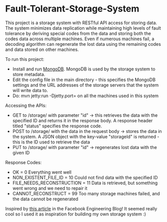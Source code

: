 # Fault-Tolerant-Storage-System

This project is a storage system with RESTful API access for storing data. The system minimizes data replication while maintaining high levels of fault tolerance by deriving special codes from the data and storing both the codes data across multiple machines. Even if numerous machines fail, a decoding algorithm can regenerate the lost data using the remaining codes and data stored on other machines.

To run this project:
- Install and run [MongoDB](http://docs.mongodb.org/manual/tutorial/install-mongodb-on-windows/). MongoDB is used by the storage system to store metadata.
- Edit the config file in the main directory - this specifies the MongoDB settings and the URL addresses of the storage servers that the system will write data to.
- Do: mvn jetty:run -Djetty.port=<port> on all the machines used in this system

Accessing the APIs:
- GET to /storage/ with parameter "id" -> this retrieves the data with the specified ID and returns it in the response body. A response header titled "status" specifies the response code.
- POST to /storage/ with the data in the request body -> stores the data in the system. A JSON object with the key-value "storageId" is returned - this is the ID used to retrieve the data
- PUT to /storage/ with parameter "id" -> regenerates lost data with the given ID

Response Codes:
- OK = 0                            Everything went well
- NON_EXISTENT_FILE_ID = 10         Could not find data with the specified ID
- FILE_NEEDS_RECONSTRUCTION = 11    Data is retrieved, but something went wrong and we need to repair it
- CANNOT_RECONSTRUCT = 99           Too many storage machines failed, and the data cannot be regenerated

Inspired by [this article](https://code.facebook.com/posts/536638663113101/saving-capacity-with-hdfs-raid/) in the Facebook Engineering Blog! It seemed really cool so I used it as inspiration for building my own storage system :)
